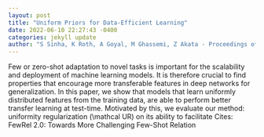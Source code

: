 ```yaml
--- 
layout: post 
title: "Uniform Priors for Data-Efficient Learning" 
date: 2022-06-10 22:27:43 -0400 
categories: jekyll update 
author: "S Sinha, K Roth, A Goyal, M Ghassemi, Z Akata - Proceedings of the IEEE , 2022" 
--- 
```

Few or zero-shot adaptation to novel tasks is important for the scalability and deployment of machine learning models. It is therefore crucial to find properties that encourage more transferable features in deep networks for generalization. In this paper, we show that models that learn uniformly distributed features from the training data, are able to perform better transfer learning at test-time. Motivated by this, we evaluate our method: uniformity regularization (\mathcal UR) on its ability to facilitate Cites: FewRel 2.0: Towards More Challenging Few-Shot Relation